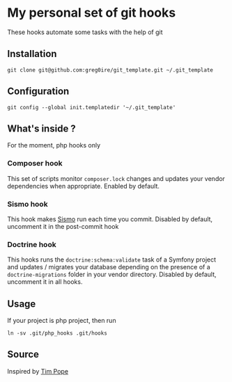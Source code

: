 # My personal set of git hooks

These hooks automate some tasks with the help of git

## Installation

    git clone git@github.com:greg0ire/git_template.git ~/.git_template

## Configuration

    git config --global init.templatedir '~/.git_template'

## What's inside ?

For the moment, php hooks only

### Composer hook

This set of scripts monitor `composer.lock` changes and updates your vendor
dependencies when appropriate. Enabled by default.

### Sismo hook

This hook makes [Sismo](http://sismo.sensiolabs.org/) run each time you commit.
Disabled by default, uncomment it in the post-commit hook

### Doctrine hook

This hooks runs the `doctrine:schema:validate` task of a Symfony project and
updates / migrates your database depending on the presence of a
`doctrine-migrations` folder in your vendor directory.
Disabled by default, uncomment it in all hooks.

## Usage

If your project is php project, then run

    ln -sv .git/php_hooks .git/hooks

## Source

Inspired by [Tim Pope](http://tbaggery.com/)
